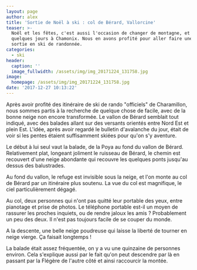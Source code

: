 ```yaml
---
layout: page
author: alex
title: 'Sortie de Noël à ski : col de Bérard, Vallorcine'
teaser: >-
  Noël et les fêtes, c'est aussi l'occasion de changer de montagne, et de passer
  quelques jours à Chamonix. Nous en avons profité pour aller faire une petite
  sortie en ski de randonnée.
categories:
  - ski
header:
  caption: ''
  image_fullwidth: /assets/img/img_20171224_131758.jpg
image:
  homepage: /assets/img/img_20171224_131758.jpg
date: '2017-12-27 10:13:22'
---
```

Après avoir profité des itinéraire de ski de rando "officiels" de Charamillon, nous sommes partis à la recherche de quelque chose de facile, avec de la bonne neige non encore transformée. Le vallon de Bérard semblait tout indiqué, avec des balades allant sur des versants orientés entre Nord Est et plein Est. L'idée, après avoir regardé le bulletin d'avalanche du jour, était de voir si les pentes étaient suffisamment skiées pour qu'on s'y aventure. 

Le début à lui seul vaut la balade, de la Poya au fond du vallon de Bérard. Relativement plat, longeant joliment le ruisseau de Bérard, le chemin est recouvert d'une neige abondante qui recouvre les quelques ponts jusqu'au dessus des balustrades. 

Au fond du vallon, le refuge est invisible sous la neige, et l'on monte au col de Bérard par un itinéraire plus soutenu. La vue du col est magnifique, le ciel particulièrement dégagé. 

Au col, deux personnes qui n'ont pas quitté leur portable des yeux, entre pianotage et prise de photos. Le téléphone portable est-il un moyen de rassurer les proches inquiets, ou de rendre jaloux les amis ? Probablement un peu des deux. Il n'est pas toujours facile de se couper du monde. 

A la descente, une belle neige poudreuse qui laisse la liberté de tourner en neige vierge. Ça faisait longtemps !

La balade était assez fréquentée, on y a vu une quinzaine de personnes environ. Cela s'explique aussi par le fait qu'on peut descendre par là en passant par la Flégère de l'autre côté et ainsi raccourcir la montée.
